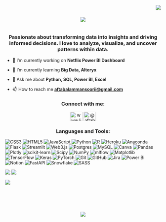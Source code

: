 <img align="right" src="https://visitor-badge.laobi.icu/badge?page_id=aftabalammansoori.aftabalammansoori" />

<h1 align="center">
    <img src="https://readme-typing-svg.herokuapp.com/?font=Righteous&size=35&center=true&vCenter=true&width=500&height=70&duration=4000&lines=Hi+There!+👋;+I'm+Aftab+Alam+Mansoori!;" />
</h1>

<h1 align="center"></h1>
<h3 align="center">Passionate about transforming data into insights and driving informed decisions. I love to analyze, visualize, and uncover patterns within data.</h3>

- 🔭 I’m currently working on **Netflix Power BI Dashboard**

- 🌱 I’m currently learning **Big Data, Alteryx**

- 💬 Ask me about **Python, SQL, Power BI, Excel**

- 📫 How to reach me **aftabalammansoorii@gmail.com**

<h3 align="center">Connect with me:</h3>
<p align="center">
<a href="https://linkedin.com/in/www.linkedin.com/in/aftab-alam-mansoori-ab57a0244" target="blank"><img align="center" src="https://raw.githubusercontent.com/rahuldkjain/github-profile-readme-generator/master/src/images/icons/Social/linked-in-alt.svg" alt="www.linkedin.com/in/aftab-alam-mansoori-ab57a0244" height="30" width="40" /></a>
<a href="https://instagram.com/@aftabmansooriii" target="blank"><img align="center" src="https://raw.githubusercontent.com/rahuldkjain/github-profile-readme-generator/master/src/images/icons/Social/instagram.svg" alt="@aftabmansooriii" height="30" width="40" /></a>
</p>

<h3 align="center">Languages and Tools:</h3>

![CSS3](https://img.shields.io/badge/css3-%231572B6.svg?style=flat&logo=css3&logoColor=white) ![HTML5](https://img.shields.io/badge/html5-%23E34F26.svg?style=flat&logo=html5&logoColor=white) ![JavaScript](https://img.shields.io/badge/javascript-%23323330.svg?style=flat&logo=javascript&logoColor=%23F7DF1E) ![Python](https://img.shields.io/badge/python-3670A0?style=flat&logo=python&logoColor=ffdd54) ![R](https://img.shields.io/badge/r-%23276DC3.svg?style=flat&logo=r&logoColor=white) ![Heroku](https://img.shields.io/badge/heroku-%23430098.svg?style=flat&logo=heroku&logoColor=white) ![Anaconda](https://img.shields.io/badge/Anaconda-%2344A833.svg?style=flat&logo=anaconda&logoColor=white) ![Flask](https://img.shields.io/badge/flask-%23000.svg?style=flat&logo=flask&logoColor=white) ![Streamlit](https://img.shields.io/badge/Streamlit-%23FE4B4B.svg?style=flat&logo=streamlit&logoColor=white) ![Web3.js](https://img.shields.io/badge/web3.js-F16822?style=flat&logo=web3.js&logoColor=white) ![Postgres](https://img.shields.io/badge/postgres-%23316192.svg?style=flat&logo=postgresql&logoColor=white) ![MySQL](https://img.shields.io/badge/mysql-4479A1.svg?style=flat&logo=mysql&logoColor=white) ![Canva](https://img.shields.io/badge/Canva-%2300C4CC.svg?style=flat&logo=Canva&logoColor=white) ![Pandas](https://img.shields.io/badge/pandas-%23150458.svg?style=flat&logo=pandas&logoColor=white) ![Plotly](https://img.shields.io/badge/Plotly-%233F4F75.svg?style=flat&logo=plotly&logoColor=white) ![scikit-learn](https://img.shields.io/badge/scikit--learn-%23F7931E.svg?style=flat&logo=scikit-learn&logoColor=white) ![Scipy](https://img.shields.io/badge/SciPy-%230C55A5.svg?style=flat&logo=scipy&logoColor=%white) ![NumPy](https://img.shields.io/badge/numpy-%23013243.svg?style=flat&logo=numpy&logoColor=white) ![mlflow](https://img.shields.io/badge/mlflow-%23d9ead3.svg?style=flat&logo=numpy&logoColor=blue) ![Matplotlib](https://img.shields.io/badge/Matplotlib-%23ffffff.svg?style=flat&logo=Matplotlib&logoColor=black) ![TensorFlow](https://img.shields.io/badge/TensorFlow-%23FF6F00.svg?style=flat&logo=TensorFlow&logoColor=white) ![Keras](https://img.shields.io/badge/Keras-%23D00000.svg?style=flat&logo=Keras&logoColor=white) ![PyTorch](https://img.shields.io/badge/PyTorch-%23EE4C2C.svg?style=flat&logo=PyTorch&logoColor=white) ![Git](https://img.shields.io/badge/git-%23F05033.svg?style=flat&logo=git&logoColor=white) ![GitHub](https://img.shields.io/badge/github-%23121011.svg?style=flat&logo=github&logoColor=white) ![Jira](https://img.shields.io/badge/jira-%230A0FFF.svg?style=flat&logo=jira&logoColor=white) ![Power Bi](https://img.shields.io/badge/power_bi-F2C811?style=flat&logo=powerbi&logoColor=black) ![Notion](https://img.shields.io/badge/Notion-%23000000.svg?style=flat&logo=notion&logoColor=white) ![FastAPI](https://img.shields.io/badge/FastAPI-005571?style=flat&logo=fastapi) ![Snowflake](https://img.shields.io/badge/snowflake-%2329B5E8.svg?style=flat&logo=snowflake&logoColor=white) ![SASS](https://img.shields.io/badge/SASS-hotpink.svg?style=flat&logo=SASS&logoColor=white)


![](https://github-readme-stats.vercel.app/api/top-langs/?username=aftabalammansoori&theme=neon&hide_border=false&include_all_commits=false&count_private=true&layout=compact) ![](https://github-readme-streak-stats.herokuapp.com/?user=aftabalammansoori&theme=neon&hide_border=false)


![](https://github-readme-streak-stats.herokuapp.com/?user=aftabalammansoori&theme=neon&hide_border=false)

<br/>
<br/>

<h1 align="center">
    <img src="https://readme-typing-svg.herokuapp.com/?font=Righteous&size=35&center=true&vCenter=true&width=500&height=70&duration=4000&lines=Thank+You+For+Visiting!;" />
</h1>

